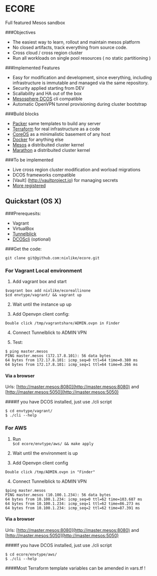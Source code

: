 # ECORE
Full featured Mesos sandbox

###Objectives

* The easiest way to learn, rollout and maintain mesos platform
* No closed artifacts, track everything from source code.
* Cross cloud / cross region cluster
* Run all workloads on single pool resources ( no static partitioning )

###Implemented Features

* Easy for modification and development, since everything, including infrastructure is immutable and managed via the same repository.
* Security applied starting from DEV
* Scallability and HA out of the box
* [Mesosphere DCOS](https://mesosphere.com) cli compatible
* Automatic OpenVPN tunnel provisioning during cluster bootstrap

###Build blocks

* [Packer](https://www.packer.io) same templates to build any server
* [Terraform](https://terraform.io) for real infrastructure as a code
* [CoreOS](https://coreos.com) as a minimalistic basement of any host
* [Docker](https://www.docker.com) for anything else
* [Mesos](http://mesos.apache.org) a distribuited cluster kernel
* [Marathon](https://mesosphere.github.io/marathon/) a distribuited cluster kernel

###To be implemented
* Live cross region cluster modification and worload migrations 
* DCOS frameworks compatible
* [Vault] (http://vaultproject.io) for managing secrets
* [More registered](https://github.com/nixlike/ecore/issues)

## Quickstart (OS X) 

###Prerequesits:

* Vagrant 
* VirtualBox
* [Tunnelblick](https://tunnelblick.net/index.html)
* [DCOScli](http://docs.mesosphere.com/install/cli/) (optional)

###Get the code:

```
git clone git@github.com:nixlike/ecore.git 
```

### For Vagrant Local environment

1. Add vagrant box and start

```
$vagrant box add nixlike/ecoreallinone   
$cd envtype/vagrant/ && vagrant up  
```
2. Wait until the instance up up

3. Add Openvpn client config:  
```
Double click /tmp/vagrantshare/ADMIN.ovpn in Finder  
```
4. Connect Tunnelblick to ADMIN VPN  

5. Test:  

```
$ ping master.mesos   
PING master.mesos (172.17.8.101): 56 data bytes    
64 bytes from 172.17.8.101: icmp_seq=0 ttl=64 time=0.380 ms    
64 bytes from 172.17.8.101: icmp_seq=1 ttl=64 time=0.266 ms   
```
#### Via a browser 
Urls: [http://master.mesos:8080](http://master.mesos:8080) and [http://master.mesos:5050](http://master.mesos:5050)

####If you have DCOS installed, just use ./cli script
```
$ cd envtype/vagrant/
$ ./cli --help
```
### For AWS

1. Run  
`$cd ecore/envtype/aws/ && make apply`  

2. Wait until the environment is up

3. Add Openvpn client config
```
Double click /tmp/ADMIN.ovpn in "Finder"
```
4. Connect Tunnelblick to ADMIN VPN  
```
$ping master.mesos  
PING master.mesos (10.100.1.234): 56 data bytes  
64 bytes from 10.100.1.234: icmp_seq=0 ttl=62 time=103.687 ms  
64 bytes from 10.100.1.234: icmp_seq=1 ttl=62 time=86.273 ms  
64 bytes from 10.100.1.234: icmp_seq=2 ttl=62 time=87.391 ms  
```
#### Via a browser 
Urls: [http://master.mesos:8080](http://master.mesos:8080) and [http://master.mesos:5050](http://master.mesos:5050)

####If you have DCOS installed, just use ./cli script
```
$ cd ecore/envtype/aws/  
$ ./cli --help
```
####Most Terraform template variables can be amended in vars.tf !

